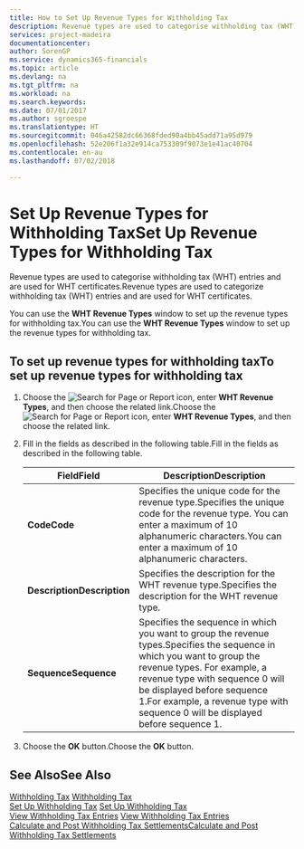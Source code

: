 ```yaml
---
title: How to Set Up Revenue Types for Withholding Tax
description: Revenue types are used to categorise withholding tax (WHT) entries and are used for WHT certificates.
services: project-madeira
documentationcenter: 
author: SorenGP
ms.service: dynamics365-financials
ms.topic: article
ms.devlang: na
ms.tgt_pltfrm: na
ms.workload: na
ms.search.keywords: 
ms.date: 07/01/2017
ms.author: sgroespe
ms.translationtype: HT
ms.sourcegitcommit: 046a42582dc66368fded90a4bb45add71a95d979
ms.openlocfilehash: 52e206f1a32e914ca753309f9073e1e41ac40704
ms.contentlocale: en-au
ms.lasthandoff: 07/02/2018

---
```

# <a name="set-up-revenue-types-for-withholding-tax"></a><span data-ttu-id="6ea1c-103">Set Up Revenue Types for Withholding Tax</span><span class="sxs-lookup"><span data-stu-id="6ea1c-103">Set Up Revenue Types for Withholding Tax</span></span>
<span data-ttu-id="6ea1c-104">Revenue types are used to categorise withholding tax (WHT) entries and are used for WHT certificates.</span><span class="sxs-lookup"><span data-stu-id="6ea1c-104">Revenue types are used to categorize withholding tax (WHT) entries and are used for WHT certificates.</span></span>  

<span data-ttu-id="6ea1c-105">You can use the **WHT Revenue Types** window to set up the revenue types for withholding tax.</span><span class="sxs-lookup"><span data-stu-id="6ea1c-105">You can use the **WHT Revenue Types** window to set up the revenue types for withholding tax.</span></span>  

## <a name="to-set-up-revenue-types-for-withholding-tax"></a><span data-ttu-id="6ea1c-106">To set up revenue types for withholding tax</span><span class="sxs-lookup"><span data-stu-id="6ea1c-106">To set up revenue types for withholding tax</span></span>  

1.  <span data-ttu-id="6ea1c-107">Choose the ![Search for Page or Report](../../media/ui-search/search_small.png "Search for Page or Report icon") icon, enter **WHT Revenue Types**, and then choose the related link.</span><span class="sxs-lookup"><span data-stu-id="6ea1c-107">Choose the ![Search for Page or Report](../../media/ui-search/search_small.png "Search for Page or Report icon") icon, enter **WHT Revenue Types**, and then choose the related link.</span></span>  
2.  <span data-ttu-id="6ea1c-108">Fill in the fields as described in the following table.</span><span class="sxs-lookup"><span data-stu-id="6ea1c-108">Fill in the fields as described in the following table.</span></span>  

    |<span data-ttu-id="6ea1c-109">Field</span><span class="sxs-lookup"><span data-stu-id="6ea1c-109">Field</span></span>|<span data-ttu-id="6ea1c-110">Description</span><span class="sxs-lookup"><span data-stu-id="6ea1c-110">Description</span></span>|  
    |---------------------------------|---------------------------------------|  
    |<span data-ttu-id="6ea1c-111">**Code**</span><span class="sxs-lookup"><span data-stu-id="6ea1c-111">**Code**</span></span>|<span data-ttu-id="6ea1c-112">Specifies the unique code for the revenue type.</span><span class="sxs-lookup"><span data-stu-id="6ea1c-112">Specifies the unique code for the revenue type.</span></span> <span data-ttu-id="6ea1c-113">You can enter a maximum of 10 alphanumeric characters.</span><span class="sxs-lookup"><span data-stu-id="6ea1c-113">You can enter a maximum of 10 alphanumeric characters.</span></span>|  
    |<span data-ttu-id="6ea1c-114">**Description**</span><span class="sxs-lookup"><span data-stu-id="6ea1c-114">**Description**</span></span>|<span data-ttu-id="6ea1c-115">Specifies the description for the WHT revenue type.</span><span class="sxs-lookup"><span data-stu-id="6ea1c-115">Specifies the description for the WHT revenue type.</span></span>|  
    |<span data-ttu-id="6ea1c-116">**Sequence**</span><span class="sxs-lookup"><span data-stu-id="6ea1c-116">**Sequence**</span></span>|<span data-ttu-id="6ea1c-117">Specifies the sequence in which you want to group the revenue types.</span><span class="sxs-lookup"><span data-stu-id="6ea1c-117">Specifies the sequence in which you want to group the revenue types.</span></span> <span data-ttu-id="6ea1c-118">For example, a revenue type with sequence 0 will be displayed before sequence 1.</span><span class="sxs-lookup"><span data-stu-id="6ea1c-118">For example, a revenue type with sequence 0 will be displayed before sequence 1.</span></span>|  

3.  <span data-ttu-id="6ea1c-119">Choose the **OK** button.</span><span class="sxs-lookup"><span data-stu-id="6ea1c-119">Choose the **OK** button.</span></span>  

## <a name="see-also"></a><span data-ttu-id="6ea1c-120">See Also</span><span class="sxs-lookup"><span data-stu-id="6ea1c-120">See Also</span></span>  
 <span data-ttu-id="6ea1c-121">[Withholding Tax](withholding-tax.md) </span><span class="sxs-lookup"><span data-stu-id="6ea1c-121">[Withholding Tax](withholding-tax.md) </span></span>  
 <span data-ttu-id="6ea1c-122">[Set Up Withholding Tax](how-to-set-up-withholding-tax.md) </span><span class="sxs-lookup"><span data-stu-id="6ea1c-122">[Set Up Withholding Tax](how-to-set-up-withholding-tax.md) </span></span>  
 <span data-ttu-id="6ea1c-123">[View Withholding Tax Entries](how-to-view-withholding-tax-entries.md) </span><span class="sxs-lookup"><span data-stu-id="6ea1c-123">[View Withholding Tax Entries](how-to-view-withholding-tax-entries.md) </span></span>  
 [<span data-ttu-id="6ea1c-124">Calculate and Post Withholding Tax Settlements</span><span class="sxs-lookup"><span data-stu-id="6ea1c-124">Calculate and Post Withholding Tax Settlements</span></span>](how-to-calculate-and-post-withholding-tax-settlements.md)

